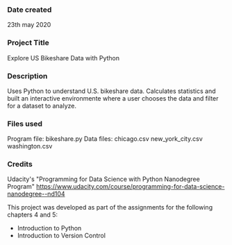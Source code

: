 ### Date created
23th may 2020

### Project Title
Explore US Bikeshare Data with Python

### Description
Uses Python to understand U.S. bikeshare data. 
Calculates statistics and built an interactive environmente where a user chooses the data and filter for a dataset to analyze.

### Files used
Program file: 	bikeshare.py
Data files: 	chicago.csv
		new_york_city.csv
		washington.csv

### Credits
Udacity's "Programming for Data Science with Python Nanodegree Program"
https://www.udacity.com/course/programming-for-data-science-nanodegree--nd104
 
This project was developed as part of the assignments for the following chapters 4 and 5:
- Introduction to Python
- Introduction to Version Control


